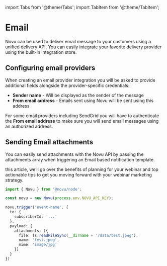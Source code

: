 import Tabs from '@theme/Tabs';
import TabItem from '@theme/TabItem';

# Email

Novu can be used to deliver email message to your customers using a unified delivery API. You can easily integrate your favorite delivery provider using the built-in integration store.

## Configuring email providers
When creating an email provider integration you will be asked to provide additional fields alongside the provider-specific credentials:
- **Sender name** - Will be displayed as the sender of the message
- **From email address** - Emails sent using Novu will be sent using this address

For some email providers including SendGrid you will have to authenticate the **From email address** to make sure you will send email messages using an authorized address.

## Sending Email attachments
You can easily send attachments with the Novu API by passing the attachments array when triggering an Email based notification template.

this article, we’ll go over the benefits of planning for your webinar and top actionable tips to get you moving forward with your webinar marketing strategy.

<Tabs>
  <TabItem value="nodejs" label="Node.js" default>

  ```ts
  import { Novu } from '@novu/node';
  
  const novu = new Novu(process.env.NOVU_API_KEY);
  
  novu.trigger('event-name', {
    to: {
      subscriberId: '...'
    },
    payload: {
      attachments: [{
        file: fs.readFileSync(__dirname + '/data/test.jpeg'),
        name: 'test.jpeg',
        mime: 'image/jpg'
      }]
    }
  })
  ```

  </TabItem>
</Tabs>
